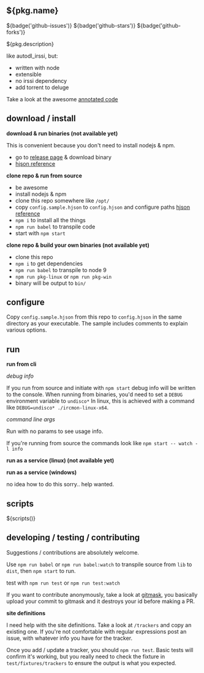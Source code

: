 ## ${pkg.name}

${badge('github-issues')} ${badge('github-stars')} ${badge('github-forks')}

${pkg.description}

like autodl_irssi, but:

-   written with node
-   extensible
-   no irssi dependency
-   add torrent to deluge



Take a look at the awesome [annotated code](https://fauxilla.github.io/ircmon/lib/index.html)

## download / install

**download & run binaries (not available yet)**

This is convenient because you don't need to install nodejs & npm.

-   go to [release page](https://github.com/fauxilla/ircmon/releases) & download binary
-   
    [hjson reference](http://hjson.org/)

**clone repo & run from source**

-   be awesome
-   install nodejs & npm
-   clone this repo somewhere like `/opt/`
-   copy `config.sample.hjson` to `config.hjson` and configure paths
    [hjson reference](http://hjson.org/)
-   `npm i` to install all the things
-   `npm run babel` to transpile code
-   start with `npm start`

**clone repo & build your own binaries (not available yet)**

-   clone this repo
-   `npm i` to get dependencies
-   `npm run babel` to transpile to node 9
-   `npm run pkg-linux` or `npm run pkg-win`
-   binary will be output to `bin/`

## configure

Copy `config.sample.hjson` from this repo to `config.hjson` in the same directory as your executable. The sample includes comments to explain various options.

## run

**run from cli**

*debug info*

If you run from source and initiate with `npm start` debug info will be written to the console. When running from binaries, you'd need to set a `DEBUG` environment variable to `undisco*` In linux, this is achieved with a command like `DEBUG=undisco* ./ircmon-linux-x64`.

*command line args*

Run with no params to see usage info.

If you're running from source the commands look like `npm start -- watch -l info`

**run as a service (linux) (not available yet)**

**run as a service (windows)**

no idea how to do this sorry.. help wanted.

## scripts

${scripts()}

## developing / testing / contributing

Suggestions / contributions are absolutely welcome.

Use `npm run babel` or `npm run babel:watch` to transpile source from `lib` to
`dist`, then `npm start` to run.

test with `npm run test` or `npm run test:watch`

If you want to contribute anonymously, take a look at [gitmask](https://www.gitmask.com/), you basically upload your commit to gitmask and it destroys your id before making a PR.

**site definitions**

I need help with the site definitions. Take a look at `/trackers` and copy an existing one. If you're not comfortable with regular expressions post an issue, with whatever info you have for the tracker.

Once you add / update a tracker, you should `npm run test`. Basic tests will confirm it's working, but you really need to check the fixture in `test/fixtures/trackers` to ensure the output is what you expected.
